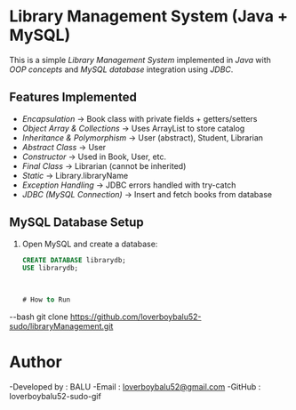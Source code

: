 

# Library Management System (Java + MySQL)

This is a simple *Library Management System* implemented in *Java* with *OOP concepts* and *MySQL database* integration using *JDBC*.

##  Features Implemented
- *Encapsulation* → Book class with private fields + getters/setters  
- *Object Array & Collections* → Uses ArrayList<Book> to store catalog  
- *Inheritance & Polymorphism* → User (abstract), Student, Librarian  
- *Abstract Class* → User  
- *Constructor* → Used in Book, User, etc.  
- *Final Class* → Librarian (cannot be inherited)  
- *Static* → Library.libraryName  
- *Exception Handling* → JDBC errors handled with try-catch  
- *JDBC (MySQL Connection)* → Insert and fetch books from database  




##  MySQL Database Setup
1. Open MySQL and create a database:
   ```sql
   CREATE DATABASE librarydb;
   USE librarydb;



   # How to Run 
--bash 
git clone https://github.com/loverboybalu52-sudo/libraryManagement.git



   # Author 
-Developed by : BALU
-Email : loverboybalu52@gmail.com
-GitHub : loverboybalu52-sudo-gif
